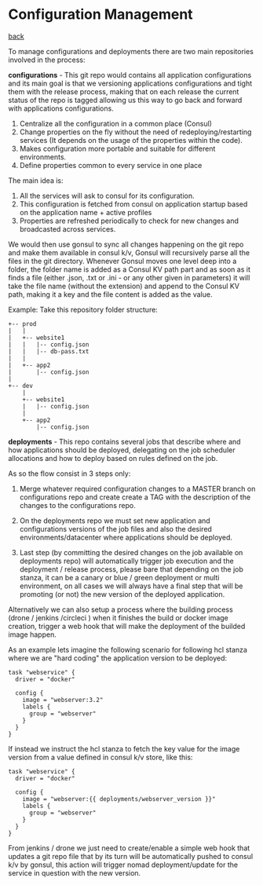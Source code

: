 # Configuration Management
[back](../README.md)

To manage configurations and deployments there are two main repositories involved in the process:

**configurations** - This git repo would contains all application configurations and its main goal is that we  versioning applications configurations and tight them with the release process, making that on each release the current status of the repo is tagged allowing us this way to go back and forward with applications configurations.

1. Centralize all the configuration in a common place (Consul)
2. Change properties on the fly without the need of redeploying/restarting services (It depends on the usage of the properties within the code).
3. Makes configuration more portable and suitable for different environments.
4. Define properties common to every service in one place

The main idea is:

1. All the services will ask to consul for its configuration.
2. This configuration is fetched from consul on application startup based on the application name + active profiles
3. Properties are refreshed periodically to check for new changes and broadcasted across services.

We would then use gonsul to sync all changes happening on the git repo and make them available in consul k/v, Gonsul will recursively parse all the files in the git directory. Whenever Gonsul moves one level deep into a folder, the folder name is added as a Consul KV path part and as soon as it finds a file (either .json, .txt or .ini - or any other given in parameters) it will take the file name (without the extension) and append to the Consul KV path, making it a key and the file content is added as the value.

Example: Take this repository folder structure:

````
+-- prod
|   |
|   +-- website1
|   |	|-- config.json
|   |   |-- db-pass.txt
|   |
|   +-- app2
|       |-- config.json
|
+-- dev
    |
    +-- website1
    |	|-- config.json
    |
    +-- app2
        |-- config.json
````        


**deployments** - This repo contains several jobs that describe where and how applications should be deployed, delegating on the job scheduler allocations and how to deploy based on rules defined on the job.


As so the flow consist in 3 steps only:

1. Merge whatever required configuration changes to a MASTER branch on configurations repo and create create a TAG with the description of the changes to the configurations repo.

2. On the deployments repo we must set new application and configurations versions of the job files and also the desired environments/datacenter where applications should be deployed.

3. Last step (by committing the desired changes on the job available on deployments repo) will automatically trigger job execution and the deployment / release process, please bare that depending on the job stanza, it can be a canary or blue / green deployment or multi environment, on all cases we will always have a final step that will be promoting (or not) the new version of the deployed application.


Alternatively we can also setup a process where the building process (drone / jenkins /circleci ) when it finishes the build or docker image creation, trigger a web hook that will make the deployment of the builded image happen. 

As an example lets imagine the following scenario for following hcl stanza where we are "hard coding" the application version to be deployed:

````
task "webservice" {
  driver = "docker"

  config {
    image = "webserver:3.2"
    labels {
      group = "webserver"
    }
  }
}
````

If instead we instruct the hcl stanza to fetch the key value for the image version from a value defined in consul k/v store, like this:

````
task "webservice" {
  driver = "docker"

  config {
    image = "webserver:{{ deployments/webserver_version }}"
    labels {
      group = "webserver"
    }
  }
}
````

From jenkins / drone we just need to create/enable a simple web hook that updates a git repo file that by its turn will be automatically pushed to consul k/v by gonsul, this action will trigger nomad deployment/update for the service in question with the new version.

